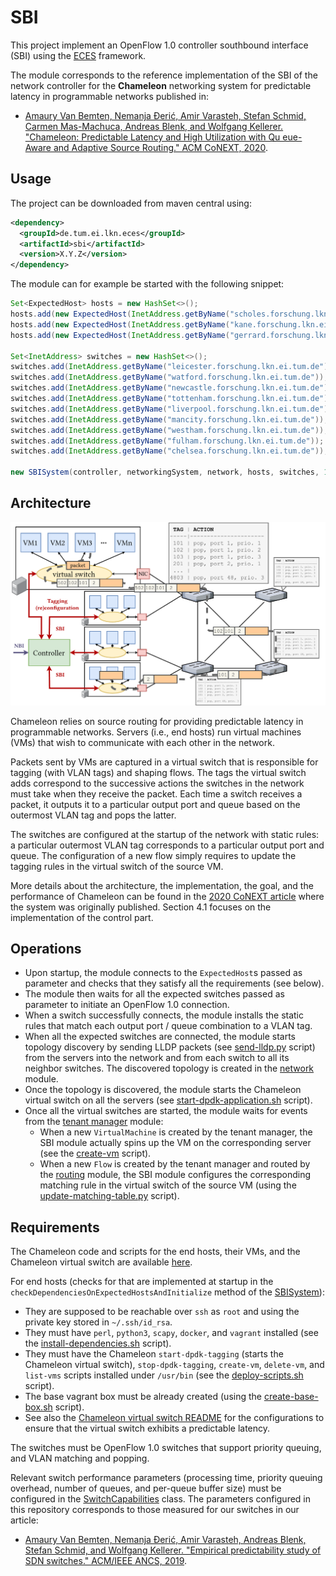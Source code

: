 # SBI

This project implement an OpenFlow 1.0 controller southbound interface (SBI) using the [ECES](https://github.com/AmoVanB/eces-core) framework.

The module corresponds to the reference implementation of the SBI of the network controller for the **Chameleon** networking system for predictable latency in programmable networks published in:
- [Amaury Van Bemten, Nemanja Ðerić, Amir Varasteh, Stefan Schmid, Carmen Mas-Machuca, Andreas Blenk, and Wolfgang Kellerer. "Chameleon: Predictable Latency and High Utilization with Qu    eue-Aware and Adaptive Source Routing." ACM CoNEXT, 2020](https://mediatum.ub.tum.de/doc/1577772/file.pdf).

## Usage

The project can be downloaded from maven central using:
```xml
<dependency>
  <groupId>de.tum.ei.lkn.eces</groupId>
  <artifactId>sbi</artifactId>
  <version>X.Y.Z</version>
</dependency>
```

The module can for example be started with the following snippet:

```java
Set<ExpectedHost> hosts = new HashSet<>();
hosts.add(new ExpectedHost(InetAddress.getByName("scholes.forschung.lkn.ei.tum.de"), "0000:04.00.0"));
hosts.add(new ExpectedHost(InetAddress.getByName("kane.forschung.lkn.ei.tum.de"), "0000:04.00.0"));
hosts.add(new ExpectedHost(InetAddress.getByName("gerrard.forschung.lkn.ei.tum.de"), "0000:04.00.0"));

Set<InetAddress> switches = new HashSet<>();
switches.add(InetAddress.getByName("leicester.forschung.lkn.ei.tum.de"));
switches.add(InetAddress.getByName("watford.forschung.lkn.ei.tum.de"));
switches.add(InetAddress.getByName("newcastle.forschung.lkn.ei.tum.de"));
switches.add(InetAddress.getByName("tottenham.forschung.lkn.ei.tum.de"));
switches.add(InetAddress.getByName("liverpool.forschung.lkn.ei.tum.de"));
switches.add(InetAddress.getByName("mancity.forschung.lkn.ei.tum.de"));
switches.add(InetAddress.getByName("westham.forschung.lkn.ei.tum.de"));
switches.add(InetAddress.getByName("fulham.forschung.lkn.ei.tum.de"));
switches.add(InetAddress.getByName("chelsea.forschung.lkn.ei.tum.de"));

new SBISystem(controller, networkingSystem, network, hosts, switches, 10, 3, false);
```

## Architecture

<img src="images/chameleon.png" width="700">

Chameleon relies on source routing for providing predictable latency in programmable networks.
Servers (i.e., end hosts) run virtual machines (VMs) that wish to communicate with each other in the network.

Packets sent by VMs are captured in a virtual switch that is responsible for tagging (with VLAN tags) and shaping flows.
The tags the virtual switch adds correspond to the successive actions the switches in the network must take when they receive the packet.
Each time a switch receives a packet, it outputs it to a particular output port and queue based on the outermost VLAN tag and pops the latter.

The switches are configured at the startup of the network with static rules: a particular outermost VLAN tag corresponds to a particular output port and queue.
The configuration of a new flow simply requires to update the tagging rules in the virtual switch of the source VM.

More details about the architecture, the implementation, the goal, and the performance of Chameleon can be found in the [2020 CoNEXT article](https://mediatum.ub.tum.de/doc/1577772/file.pdf) where the system was originally published.
Section 4.1 focuses on the implementation of the control part.

 
## Operations

- Upon startup, the module connects to the `ExpectedHost`s passed as parameter and checks that they satisfy all the requirements (see below).
- The module then waits for all the expected switches passed as parameter to initiate an OpenFlow 1.0 connection. 
- When a switch successfully connects, the module installs the static rules that match each output port / queue combination to a VLAN tag.
- When all the expected switches are connected, the module starts topology discovery by sending LLDP packets (see [send-lldp.py](https://github.com/AmoVanB/chameleon-end-host/blob/master/topology_discovery/send-lldp.py) script) from the servers into the network and from each switch to all its neighbor switches. The discovered topology is created in the [network](https://github.com/AmoVanB/eces-network) module.
- Once the topology is discovered, the module starts the Chameleon virtual switch on all the servers (see [start-dpdk-application.sh](https://github.com/AmoVanB/chameleon-end-host/blob/master/virtual_switch/start-dpdk-tagging.sh) script). 
- Once all the virtual switches are started, the module waits for events from the [tenant manager](https://github.com/AmoVanB/eces-tenant-manager) module:
    - When a new `VirtualMachine` is created by the tenant manager, the SBI module actually spins up the VM on the corresponding server (see the [create-vm](https://github.com/AmoVanB/chameleon-end-host/blob/master/virtual_machines/create-vm.sh) script).
    - When a new `Flow` is created by the tenant manager and routed by the [routing](https://github.com/AmoVanB/eces-routing) module, the SBI module configures the corresponding matching rule in the virtual switch of the source VM (using the [update-matching-table.py](https://github.com/AmoVanB/chameleon-end-host/blob/master/virtual_machines/update-matching-table.py) script).

## Requirements

The Chameleon code and scripts for the end hosts, their VMs, and the Chameleon virtual switch are available [here](https://github.com/AmoVanB/chameleon-end-host).

For end hosts (checks for that are implemented at startup in the `checkDependenciesOnExpectedHostsAndInitialize` method of the [SBISystem](src/main/java/de/tum/ei/lkn/eces/sbi/SBISystem.java)):
- They are supposed to be reachable over `ssh` as `root` and using the private key stored in `~/.ssh/id_rsa`.
- They must have `perl`, `python3`, `scapy`, `docker`, and `vagrant` installed (see the [install-dependencies.sh](https://github.com/AmoVanB/chameleon-end-host/blob/master/install-dependencies.sh) script).
- They must have the Chameleon `start-dpdk-tagging` (starts the Chameleon virtual switch), `stop-dpdk-tagging`, `create-vm`, `delete-vm`, and `list-vms` scripts installed under `/usr/bin` (see the [deploy-scripts.sh](https://github.com/AmoVanB/chameleon-end-host/blob/master/deploy-scripts.sh) script). 
- The base vagrant box must be already created (using the [create-base-box.sh](https://github.com/AmoVanB/chameleon-end-host/blob/master/virtual_machines/create-base-box.sh) script).
- See also the [Chameleon virtual switch README](https://github.com/AmoVanB/chameleon-end-host/blob/master/README.md) for the configurations to ensure that the virtual switch exhibits a predictable latency.

The switches must be OpenFlow 1.0 switches that support priority queuing, and VLAN matching and popping.

Relevant switch performance parameters (processing time, priority queuing overhead, number of queues, and per-queue buffer size) must be configured in the [SwitchCapabilities](src/main/java/de/tum/ei/lkn/eces/sbi/SwitchCapabilities.java) class.
The parameters configured in this repository corresponds to those measured for our switches in our article:
- [Amaury Van Bemten, Nemanja Ðerić, Amir Varasteh, Andreas Blenk, Stefan Schmid, and Wolfgang Kellerer. "Empirical predictability study of SDN switches." ACM/IEEE ANCS, 2019](https://mediatum.ub.tum.de/doc/1519345/file.pdf).